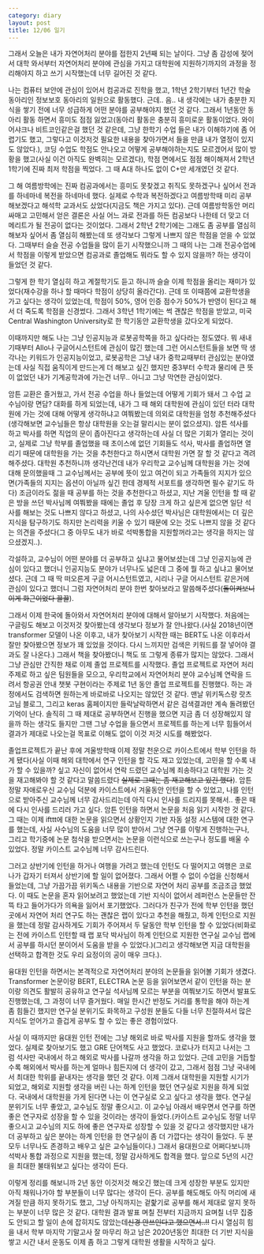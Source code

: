 ```yaml
---
category: diary
layout: post
title: 12/06 일기
---
```


그래서 오늘은 내가 자연어처리 분야를 접한지 2년째 되는 날이다. 그냥 좀 감성에 젖어서 대학 와서부터 자연어처리 분야에 관심을 가지고 대학원에 지원하기까지의 과정을 정리해야지 하고 쓰기 시작했는데 너무 길어진 것 같다.

나는 컴퓨터 보안에 관심이 있어서 컴공과로 진학을 했고, 1학년 2학기부터 1년간 학술 동아리인 정보보호 동아리의 일원으로 활동했다. 근데.. 음.. 내 생각에는 내가 충분한 지식을 쌓기 전에 너무 성급하게 어떤 분야를 공부해야지 했던 것 같다.
그래서 1년동안 동아리 활동 하면서 흥미도 점점 잃었고(동아리 활동은 충분히 흥미로운 활동이었다. 와이어샤크나 비트코인같은걸 했던 것 같은데, 그냥 한학기 수업 들은 내가 이해하기에 좀 어렵기도 했고, 그렇다고 이것저것 필요한 내용을 찾아가면서 들을 만큼 내가 열정이 있지도 않았다.), 코딩 수업도 학점도 안나오고 어떻게 공부해야하는지도 모르겠어서 많이 방황을 했고(사실 이건 아직도 완벽히는 모르겠다), 학점 면에서도 점점 해이해져서 2학년 1학기에 진짜 최저 학점을 찍었다. 그 때 A대 하나도 없이 C+만 세개였던 것 같다.

그 해 여름방학에는 진짜 컴공과에서는 흥미도 못찾겠고 취직도 못하겠구나 싶어서 전과를 하네마네 복전을 하네마네 했다. 실제로 수학과 복전하겠다고 여름방학때 미리 공부해보겠다고 해석학 교과서도 샀었다(지금도 책은 가지고 있다). 근데 여름방학동안 머리 싸매고 고민해서 얻은 결론은 사실 어느 과로 전과를 하든 컴공보다 나한테 더 맞고 더 메리트가 될 전공이 없다는 것이었다. 그래서 2학년 2학기에는 그래도 좀 공부를 열심히 해보자 싶어서 좀 열심히 해봤는데 또 생각보다 그렇게 나쁘지 않은 학점을 얻을 수 있었다. 그때부터 슬슬 전공 수업들을 많이 듣기 시작했으니까 그 때의 나는 그래 전공수업에서 학점을 이렇게 받았으면 컴공과로 졸업해도 뭐라도 할 수 있지 않을까? 하는 생각이 들었던 것 같다.

그렇게 한 학기 열심히 하고 계절학기도 듣고 하니까 슬슬 이제 학점을 올리는 재미가 있었다(재수강을 하나 할 때마다 학점이 상당히 올라간다). 근데 또 이때쯤에 교환학생을 가고 싶다는 생각이 있었는데, 학점이 50%, 영어 인증 점수가 50%가 반영이 된다고 해서 더 죽도록 학점을 신경썼다. 그래서 3학년 1학기에는 썩 괜찮은 학점을 받았고, 미국 Central Washington University로 한 학기동안 교환학생을 갔다오게 되었다.

이때까지만 해도 나는 그냥 인공지능과 로봇공학쪽을 하고 싶다라는 정도였다. 뭐 새내기때부터 Allo나 구글어시스턴트에 관심이 많긴 했는데 그런 어시스턴트들을 보면 딱 생각나는 키워드가 인공지능이었고, 로봇공학은 그냥 내가 중학교때부터 관심있는 분야였는데 사실 직접 움직이게 만드는게 더 해보고 싶긴 했지만 중3부터 수학과 물리에 큰 뜻이 없었던 내가 기계공학과에 가는건 너무.. 아니고 그냥 막연한 관심이었다.

암튼 교환은 즐거웠고, 가서 전공 수업을 하나 들었는데 어떻게 기회가 돼서 그 수업 교수님이랑 면담? 대화를 하게 되었는데, 내가 그 때 해외 대학원에 관심이 있던 터라 대학원에 가는 것에 대해 어떻게 생각하냐고 여쭤봤는데 의외로 대학원을 엄청 추천해주셨다(생각해보면 교수님들은 항상 대학원을 오는걸 말리시는 분이 없으셨지). 암튼 석사를 하고 박사를 하면 직업의 문이 좁아진다고 생각하는데 사실 더 많은 기회가 열리는 것이고, 실제로 그냥 학부를 졸업했을 때 초이스에 없던 기회들도 석사, 박사를 졸업하면 열리기 때문에 대학원을 가는 것을 추천한다고 하시면서 대학원 가면 잘 할 것 같다고 격려해주셨다. 대학원 추천하니까 생각난건데 내가 우리학교 교수님께 대학원을 가는 것에 대해 문의했을때 그 교수님께서는 공부에 뜻이 있고 여건이 되고 가족들의 지지가 있으면(가족들의 지지는 옵션이 아닐까 싶긴 한데 경제적 서포트를 생각하면 필수 같기도 하다) 조금이라도 젊을 때 공부를 하는 것을 추천한다고 하셨고, 지난 겨울 인턴을 할 때 같은 방을 쓰던 박사님께 여쭤봤을 때에는 졸업 후 당장 크게 하고 싶은게 없으면 일단 석사를 해보는 것도 나쁘지 않다고 하셨고, 나의 사수셨던 박사님은 대학원에서는 더 깊은 지식을 탐구하기도 하지만 논리력을 키울 수 있기 때문에 오는 것도 나쁘지 않을 것 같다는 의견을 주셨다(그 중 아무도 내가 바로 석박통합을 지원할꺼라고는 생각을 하지는 않으셨겠지..). 

각설하고, 교수님이 어떤 분야를 더 공부하고 싶냐고 물어보셨는데 그냥 인공지능에 관심이 있다고 했더니 인공지능도 분야가 너무나도 넓은데 그 중에 뭘 하고 싶냐고 물어보셨다. 근데 그 때 딱 떠오른게 구글 어시스턴트였고, 시리나 구글 어시스턴트 같은거에 관심이 있다고 했더니 그럼 자연어처리 분야 한번 찾아보라고 말씀해주셨다(<del>돌이켜보니 이게 화근이었다 끌끌</del>).

그래서 이제 한국에 돌아와서 자연어처리 분야에 대해서 알아보기 시작했다. 처음에는 구글링도 해보고 이것저것 찾아봤는데 생각보다 정보가 잘 안나왔다.(사실 2018년이면 transformer 모델이 나온 이후고, 내가 찾아보기 시작한 때는 BERT도 나온 이후라서 잘만 찾아봤으면 정보가 꽤 있었을 것이다. 다시 느끼지만 검색은 키워드를 잘 넣어야 결과도 잘 나온다.) 그래서 책을 찾아봤더니 책도 또 그렇게 종류가 많지는 않았다. 그래서 그냥 관심만 간직한 채로 이제 졸업 프로젝트를 시작했다. 졸업 프로젝트로 자연어 처리 주제로 하고 싶은 팀원들을 모으고, 우리학교에서 자연어처리 분야 교수님께 연락을 드려서 항공권 안내 챗봇 구현이라는 주제로 1년 동안 졸업 프로젝트를 진행했다. 하는 과정에서도 검색하면 원하는게 바로바로 나오지는 않았던 것 같다. 맨날 위키독스랑 랏츠고님 블로그, 그리고 keras 홈페이지만 들락날락하면서 같은 검색결과만 계속 돌려봤던 기억이 난다. 솔직히 그 때 제대로 공부하면서 진행을 했으면 지금 좀 더 성장해있지 않을까 하는 생각도 들지만 그땐 그냥 수업을 들으면서 프로젝트를 하는게 너무 힘들어서 결과가 제대로 나오는걸 목표로 이해도 없이 이것 저것 시도를 해봤었다.

졸업프로젝트가 끝난 후에 겨울방학때 이제 정말 천운으로 카이스트에서 학부 인턴을 하게 됐다(사실 이때 해외 대학에서 연구 인턴을 할 각도 재고 있었는데, 고민을 할 수록 내가 할 수 있을까? 싶고 자신이 없어서 연락 드렸던 교수님께 죄송하다고 대학원 가는 것을 재고해봐야 할 것 같다고 말씀드렸다 <del>실제로 그때는 좀 재고해보고 있긴 했다</del>). 암튼 정말 자애로우신 교수님 덕분에 카이스트에서 겨울동안 인턴을 할 수 있었고, 나를 인턴으로 받아주신 교수님께 너무 감사드리는데 아직 다시 인사를 드리지를 못해서.. 좋은 때에 다시 인사를 드리러 가고 싶다. 암튼 인턴을 하면서 논문을 처음 읽기 시작한 것 같다. 그 때는 이제 ifttt에 대한 논문을 읽으면서 상황인지 기반 자동 설정 시스템에 대한 연구를 했는데, 사실 사수님의 도움을 너무 많이 받아서 그냥 연구를 이렇게 진행하는구나, 그리고 학기중에 논문 첨삭을 받으면서는 논문을 이런식으로 쓰는구나 정도를 배울 수 있었다. 정말 카이스트 교수님께 너무 감사드린다.

그러고 상반기에 인턴을 하거나 여행을 가려고 했는데 인턴도 다 떨어지고 여행은 코로나가 갑자기 터져서 상반기에 할 일이 없어졌다. 그래서 어쩔 수 없이 수업을 신청해서 들었는데, 그냥 가끔가끔 위키독스 내용을 기반으로 자연어 처리 공부를 조금조금 했었다. 이 때도 논문을 혼자 읽어보려고 했었는데 기반 지식이 없어서 레퍼런스 논문들만 잔뜩 타고 들어가다가 의욕을 잃어서 포기했었다. 그러다가 친구가 전에 학부 인턴을 했던 곳에서 자연어 처리 연구도 하는 괜찮은 랩이 있다고 추천을 해줬고, 하계 인턴으로 지원을 했는데 정말 감사하게도 기회가 주어져서 두 달동안 학부 인턴을 할 수 있었다(비화로는 전에 카이스트 인턴할 때 랩 포닥 박사님이 하계 인턴으로 지원한 연구실 교수님 랩에서 공부를 하시던 분이어서 도움을 받을 수 있었다.)(그리고 생각해보면 지금 대학원을 선택하고 합격한 것도 우리 요정이의 공이 매우 크다.).

융대원 인턴을 하면서는 본격적으로 자연어처리 분야의 논문들을 읽어볼 기회가 생겼다. Transformer 논문이랑 BERT, ELECTRA 논문 등을 읽어보면서 같이 인턴을 하는 분이랑 의견도 활발히 공유하고 연구실 석사님께 모르는 부분을 여쭤보기도 하면서 발표도 진행했는데, 그 과정이 너무 즐거웠다. 매일 한시간 반정도 거리를 통학을 해야 하는게 좀 힘들긴 했지만 연구실 분위기도 화목하고 구성원 분들도 다들 너무 친절하셔서 많은 지식도 얻어가고 즐겁게 공부도 할 수 있는 좋은 경험이었다.

사실 이 때까지만 융대원 인턴 전에는 그냥 해외로 바로 박사를 지원을 할까도 생각을 했었다. 실제로 찾아보기도 했고 GRE 단어책도 사고 했었다. 코로나가 터지고 나서는 그럼 석사만 국내에서 하고 해외로 박사를 나갈까 생각을 하고 있었다. 근데 고민을 거듭할수록 해외에서 박사를 하는게 얼마나 힘든지에 더 생각이 갔고, 그래서 점점 그냥 국내에서 최대한 학위를 끝내자는 생각을 했던 것 같다. 이제 그래서 대학원을 지원할 시기가 되었고, 해외로 지원할 생각을 버린 나는 하계 인턴을 했던 연구실로 지원을 하게 되었다. 국내에서 대학원을 가게 된다면 나는 이 연구실로 오고 싶다고 생각을 했다. 연구실 분위기도 너무 좋았고, 교수님도 정말 좋으시고. 이 교수님 아래서 배우면서 연구를 하면 좋은 연구자로 성장을 할 수 있을 것이라는 생각이 들었다.(카이스트 교수님도 정말 너무 좋으시고 교수님의 지도 하에 좋은 연구자로 성장할 수 있을 것 같다고 생각했지만 내가 더 공부하고 싶은 분야는 하계 인턴을 한 연구실이 좀 더 가깝다는 생각이 들었다. 두 분 모두 너무나도 존경하고 배우고 싶은 교수님들이다.) 그래서 융대원으로 어쩌다보니까 석박사 통합 과정으로 지원을 했는데, 정말 감사하게도 합격을 했다. 앞으로 5년의 시간을 최대한 불태워보고 싶다는 생각이 든다.

이렇게 정리를 해보니까 2년 동안 이것저것 해오긴 했는데 크게 성장한 부분도 있지만 아직 채워나가야 할 부분들이 너무 많다는 생각이 든다. 공부를 해도해도 아직 머리에 새겨질 만큼 하지 못하기도 했고, 그냥 아직까지는 겉핥기로 공부를 해서 제대로 알지 못하는 부분이 너무 많은 것 같다. 대학원 결과 발표 며칠 전부터 지금까지 요며칠 너무 집중도 안되고 할 일이 손에 잡히지도 않았는데<del>신경 안쓰인다고 했으면서..!!</del> 다시 열심히 힘을 내서 학부 마지막 기말고사 잘 마무리 하고 남은 2020년동안 최대한 더 기반 지식을 쌓고 시간 내서 운동도 이제 좀 하고 그렇게 대학원 생활을 시작하고 싶다.
